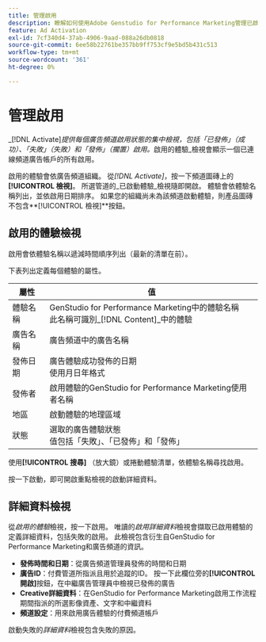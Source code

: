 ```yaml
---
title: 管理啟用
description: 瞭解如何使用Adobe Genstudio for Performance Marketing管理已啟用的體驗。
feature: Ad Activation
exl-id: 7cf340d4-37ab-4906-9aad-088a26db0818
source-git-commit: 6ee58b22761be357bb9ff753cf9e5bd5b431c513
workflow-type: tm+mt
source-wordcount: '361'
ht-degree: 0%

---
```


# 管理啟用

_[!DNL Activate]_提供每個廣告頻道啟用狀態的集中檢視，包括「已發佈」（成功）、「失敗」（失敗）和「發佈」（擱置）啟用。_&#x200B;啟用的體驗&#x200B;_檢視會顯示一個已連線頻道廣告帳戶的所有啟用。

啟用的體驗會依廣告頻道組織。 從&#x200B;_[!DNL Activate]_，按一下頻道圖磚上的&#x200B;**[!UICONTROL 檢視]**。 所選管道的_&#x200B;已啟動體驗&#x200B;_檢視隨即開啟。 體驗會依體驗名稱列出，並依啟用日期排序。 如果您的組織尚未為該頻道啟動體驗，則產品圖磚不包含&#x200B;**[!UICONTROL 檢視]**按鈕。

## 啟用的體驗檢視

啟用會依體驗名稱以遞減時間順序列出（最新的清單在前）。

下表列出定義每個體驗的屬性。

| 屬性 | 值 |
|------------------|---------------------------------------------------------------------------------------------|
| 體驗名稱 | GenStudio for Performance Marketing中的體驗名稱<br>此名稱可識別&#x200B;_[!DNL Content]_中的體驗 |
| 廣告名稱 | 廣告頻道中的廣告名稱 |
| 發佈日期 | 廣告體驗成功發佈的日期<br>使用月日年格式 |
| 發佈者 | 啟用體驗的GenStudio for Performance Marketing使用者名稱 |
| 地區 | 啟動體驗的地理區域 |
| 狀態 | 選取的廣告體驗狀態<br>值包括「失敗」、「已發佈」和「發佈」 |

使用&#x200B;**[!UICONTROL 搜尋]** （放大鏡）或捲動體驗清單，依體驗名稱尋找啟用。

按一下啟動，即可開啟重點檢視的啟動詳細資料。

## 詳細資料檢視

從&#x200B;_啟用的體驗_&#x200B;檢視，按一下啟用。 唯讀的&#x200B;_啟用詳細資料_&#x200B;檢視會擷取已啟用體驗的定義詳細資料，包括失敗的啟用。 此檢視包含衍生自GenStudio for Performance Marketing和廣告頻道的資訊。

* **發佈時間和日期**：從廣告頻道管理員發佈的時間和日期
* **廣告ID**：付費管道所指派且用於追蹤的ID。 按一下此欄位旁的&#x200B;**[!UICONTROL 開啟]**&#x200B;按鈕，在中繼廣告管理員中檢視已發佈的廣告
* **Creative詳細資料**：在GenStudio for Performance Marketing啟用工作流程期間指派的所選影像資產、文字和中繼資料
* **頻道設定**：用來啟用廣告體驗的付費頻道帳戶

啟動失敗的&#x200B;_詳細資料_&#x200B;檢視包含失敗的原因。

